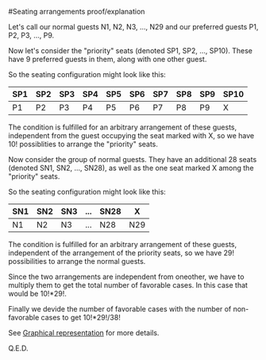 #Seating arrangements proof/explanation


Let's call our normal guests N1, N2, N3, ..., N29 and our preferred guests P1, P2, P3, ..., P9.

Now let's consider the "priority" seats (denoted SP1, SP2, ..., SP10). These have 9 preferred guests in them, along with one other guest.

So the seating configuration might look like this:

| SP1 | SP2 | SP3 | SP4 | SP5 | SP6 | SP7 | SP8 | SP9 | SP10|
|-----|-----|-----|-----|-----|-----|-----|-----|-----|-----|
|  P1 |  P2 |  P3 |  P4 |  P5 |  P6 |  P7 |  P8 |  P9 |  X  |

The condition is fulfilled for an arbitrary arrangement of these guests, independent from the guest occupying the seat marked with X, so we have 10! possiblities to arrange the "priority" seats.


Now consider the group of normal guests. They have an additional 28 seats (denoted SN1, SN2, ..., SN28), as well as the one seat marked X among the "priority" seats.

So the seating configuration might look like this:

| SN1 | SN2 | SN3 | ... | SN28|  X  |
|-----|-----|-----|-----|-----|-----|
|  N1 |  N2 |  N3 | ... | N28 | N29 |

The condition is fulfilled for an arbitrary arrangement of these guests, independent of the arrangement of the priority seats, so we have 29! possibilities to arrange the normal guests.


Since the two arrangements are independent from oneother, we have to multiply them to get the total number of favorable cases. In this case that would be 10!*29!.


Finally we devide the number of favorable cases with the number of non-favorable cases to get 10!*29!/38!

See [Graphical representation](seats.svg) for more details.

Q.E.D.